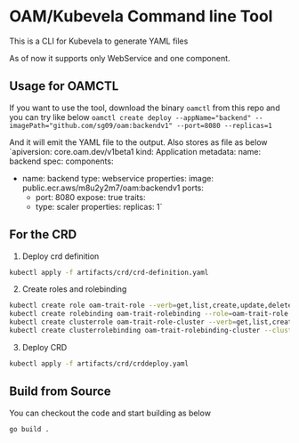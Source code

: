 # OAM/Kubevela Command line Tool

This is a CLI for Kubevela to generate YAML files

As of now it supports only WebService and one component. 

## Usage for OAMCTL

If you want to use the tool, download the binary `oamctl` from this repo and you can try like below
`oamctl create deploy --appName="backend" --imagePath="github.com/sg09/oam:backendv1" --port=8080 --replicas=1`

And it will emit the YAML file to the output. Also stores as file as below
`apiversion: core.oam.dev/v1beta1
kind: Application
metadata:
  name: backend
spec:
  components:
  - name: backend
    type: webservice
    properties:
      image: public.ecr.aws/m8u2y2m7/oam:backendv1
      ports:
      - port: 8080
        expose: true
    traits:
    - type: scaler
      properties:
        replicas: 1`
        
## For the CRD
1. Deploy crd definition
```bash
kubectl apply -f artifacts/crd/crd-definition.yaml
```
2. Create roles and rolebinding
```bash
kubectl create role oam-trait-role --verb=get,list,create,update,delete --resource=oamtraits,deployments,services,ingresses,horizontalpodautoscalers
kubectl create rolebinding oam-trait-rolebinding --role=oam-trait-role --serviceaccount=default:default
kubectl create clusterrole oam-trait-role-cluster --verb=get,list,create,update,delete --resource=oamtraits,deployments,services,ingresses,horizontalpodautoscalers
kubectl create clusterrolebinding oam-trait-rolebinding-cluster --clusterrole=oam-trait-role-cluster --serviceaccount=default:default

```
3. Deploy CRD 
```bash
kubectl apply -f artifacts/crd/crddeploy.yaml
```


## Build from Source

You can checkout the code and start building as below

`go build .`
        
